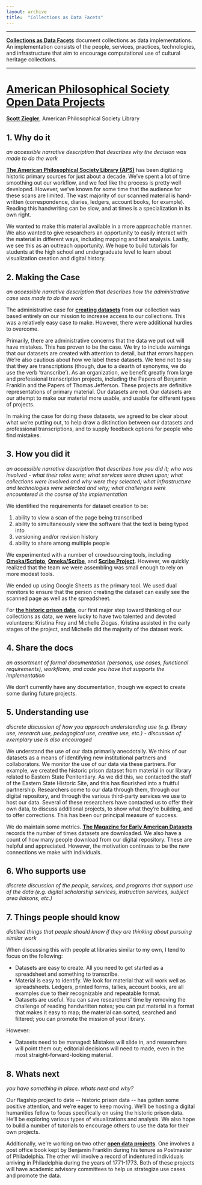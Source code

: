 ```yaml
---
layout: archive
title:  "Collections as Data Facets"
---
```

---

[**Collections as Data Facets**](https://collectionsasdata.github.io/facets/) document collections as data implementations. An implementation consists of the people, services, practices, technologies, and infrastructure that aim to encourage computational use of cultural heritage collections. 

---

# [American Philosophical Society Open Data Projects](https://diglib.amphilsoc.org/data)

[**Scott Ziegler**](https://amphilsoc.org/about/staff), American Philosophical Society Library

## 1. Why do it

 *an accessible narrative description that describes why the decision was made to do the work*
 
[**The American Philosophical Society Library (APS)**](https://diglib.amphilsoc.org/data) has been digitizing historic primary sources for just about a decade. We’ve spent a lot of time smoothing out our workflow, and we feel like the process is pretty well developed. However, we’ve known for some time  that the audience for these scans are limited. The vast majority of our scanned material is hand-written (correspondence, diaries, ledgers, account books, for example). Reading this handwriting can be slow, and at times is a specialization in its own right. 

We wanted to make this material available in a more approachable manner. We also wanted to give researchers an opportunity to easily interact with the material in different ways, including mapping and text analysis.  Lastly, we see this as an outreach opportunity. We hope to build tutorials for students at the high school and undergraduate level to learn about visualization creation and digital history. 

## 2. Making the Case 

*an accessible narrative description that describes how the administrative case was made to do the work*

The administrative case for [**creating datasets**](https://diglib.amphilsoc.org/data) from our collection was based entirely on our mission to increase access to our collections. This was a relatively easy case to make. However, there were additional hurdles to overcome. 

Primarily, there are administrative concerns that the data we put out will have mistakes. This has proven to be the case. We try to include warnings that our datasets are created with attention to detail, but that errors happen. We’re also cautious about how we label these datasets. We tend not to say that they are transcriptions (though, due to a dearth of synonyms, we do use the verb ‘transcribe’). As an organization, we benefit greatly from large and professional transcription projects, including the Papers of Benjamin Franklin and the Papers of Thomas Jefferson. These projects are definitive representations of primary material. Our datasets are not. Our datasets are our attempt to make our material more usable, and usable for different types of projects.

In making the case for doing these datasets, we agreed to be clear about what we’re putting out, to help draw a distinction between our datasets and professional transcriptions, and to supply feedback options for people who find mistakes. 

## 3. How you did it

*an accessible narrative description that describes how you did it; who was involved - what their roles were; what services were drawn upon; what collections were involved and why were they selected; what infrastructure and technologies were selected and why; what challenges were encountered in the course of the implementation*

We identified the requirements for dataset creation to be:

1. ability to view a scan of the page being transcribed
2. ability to simultaneously view the software that the text is being typed into
3. versioning and/or revision history
4. ability to share among multiple people

We experimented with a number of crowdsourcing tools, including [**Omeka/Scripto**](https://github.com/omeka/plugin-Scripto), [**Omeka/Scribe**](https://github.com/ui-libraries/Scribe), and [**Scribe Project**](http://scribeproject.github.io/). However, we quickly realized that the team we were assembling was small enough to rely on more modest tools. 

We ended up using Google Sheets as the primary tool. We used dual monitors to ensure that the person creating the dataset can easily see the scanned page as well as the spreadsheet. 

For [**the historic prison data**](https://diglib.amphilsoc.org/data), our first major step toward thinking of our collections as data, we were lucky to have two talented and devoted volunteers: Kristina Frey and Michelle Ziogas. Kristina assisted in the early stages of the project, and Michelle did the majority of the dataset work.    

## 4. Share the docs 

*an assortment of formal documentation (personas, use cases, functional requirements), workflows, and code you have that supports the implementation*

We don’t currently have any documentation, though we expect to create some during future projects.

## 5. Understanding use 

*discrete discussion of how you approach understanding use (e.g. library use, research use, pedagogical use, creative use, etc.) - discussion of exemplary use is also encouraged*

We understand the use of our data primarily anecdotally. We think of our datasets as a means of identifying new institutional partners and collaborators. We monitor the use of our data via these partners. For example, we created the historic prison dataset from material in our library related to Eastern State Penitentiary. As we did this, we contacted the staff of the Eastern State Historic Site, and this has flourished into a fruitful partnership. Researchers come to our data through them, through our digital repository, and through the various third-party services we use to host our data. Several of these researchers have contacted us to offer their own data, to discuss additional projects, to show what they’re building, and to offer corrections. This has been our principal measure of success. 

We do maintain some metrics. [**The Magazine for Early American Datasets**](http://repository.upenn.edu/mead/) records the number of times datasets are downloaded. We also have a count of how many people download from our digital repository. These are helpful and appreciated. However, the motivation continues to be the new connections we make with individuals. 

## 6. Who supports use

*discrete discussion of the people, services, and programs that support use of the data (e.g. digital scholarship services, instruction services, subject area liaisons, etc.)*

## 7. Things people should know 

*distilled things that people should know if they are thinking about pursuing similar work*

When discussing this with people at libraries similar to my own, I tend to focus on the following: 

* Datasets are easy to create. All you need to get started as a spreadsheet and something to transcribe. 
* Material is easy to identify. We look for material that will work well as spreadsheets. Ledgers, printed forms, tallies, account books, are all examples due to their recognizable and repeatable format. 
* Datasets are useful. You can save researchers’ time by removing the challenge of reading handwritten notes; you can put material in a format that makes it easy to map; the material can sorted, searched and filtered; you can promote the mission of your library. 

However: 
* Datasets need to be managed: Mistakes will slide in, and researchers will point them out; editorial decisions will need to made, even in the most straight-forward-looking material.

## 8. Whats next

*you have something in place. whats next and why?* 

Our flagship project to date -- historic prison data -- has gotten some positive attention, and we’re eager to keep moving. We’ll be hosting a digital humanities fellow to focus specifically on using the historic prison data. He’ll be exploring various types of visualizations and analysis. We also hope to build a number of tutorials to encourage others to use the data for their own projects. 

Additionally, we’re working on two other [**open data projects**](https://diglib.amphilsoc.org/data). One involves a post office book kept by Benjamin Franklin during his tenure as Postmaster of Philadelphia. The other will involve a record of indentured individuals arriving in Philadelphia during the years of 1771-1773. Both of these projects will have academic advisory committees to help us strategize use cases and promote the data. 
 
